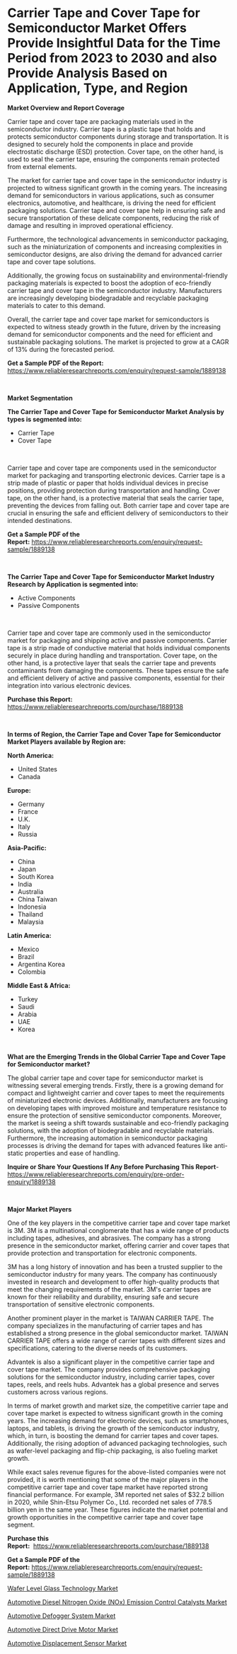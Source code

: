 <p><h1>Carrier Tape and Cover Tape for Semiconductor Market Offers Provide Insightful Data for the Time Period from 2023 to 2030 and also Provide Analysis Based on Application, Type, and Region</h1></p><p><strong>Market Overview and Report Coverage</strong></p>
<p><p>Carrier tape and cover tape are packaging materials used in the semiconductor industry. Carrier tape is a plastic tape that holds and protects semiconductor components during storage and transportation. It is designed to securely hold the components in place and provide electrostatic discharge (ESD) protection. Cover tape, on the other hand, is used to seal the carrier tape, ensuring the components remain protected from external elements.</p><p>The market for carrier tape and cover tape in the semiconductor industry is projected to witness significant growth in the coming years. The increasing demand for semiconductors in various applications, such as consumer electronics, automotive, and healthcare, is driving the need for efficient packaging solutions. Carrier tape and cover tape help in ensuring safe and secure transportation of these delicate components, reducing the risk of damage and resulting in improved operational efficiency.</p><p>Furthermore, the technological advancements in semiconductor packaging, such as the miniaturization of components and increasing complexities in semiconductor designs, are also driving the demand for advanced carrier tape and cover tape solutions.</p><p>Additionally, the growing focus on sustainability and environmental-friendly packaging materials is expected to boost the adoption of eco-friendly carrier tape and cover tape in the semiconductor industry. Manufacturers are increasingly developing biodegradable and recyclable packaging materials to cater to this demand.</p><p>Overall, the carrier tape and cover tape market for semiconductors is expected to witness steady growth in the future, driven by the increasing demand for semiconductor components and the need for efficient and sustainable packaging solutions. The market is projected to grow at a CAGR of 13% during the forecasted period.</p></p>
<p><strong>Get a Sample PDF of the Report:</strong> <a href="https://www.reliableresearchreports.com/enquiry/request-sample/1889138">https://www.reliableresearchreports.com/enquiry/request-sample/1889138</a></p>
<p>&nbsp;</p>
<p><strong>Market Segmentation</strong></p>
<p><strong>The Carrier Tape and Cover Tape for Semiconductor Market Analysis by types is segmented into:</strong></p>
<p><ul><li>Carrier Tape</li><li>Cover Tape</li></ul></p>
<p>&nbsp;</p>
<p><p>Carrier tape and cover tape are components used in the semiconductor market for packaging and transporting electronic devices. Carrier tape is a strip made of plastic or paper that holds individual devices in precise positions, providing protection during transportation and handling. Cover tape, on the other hand, is a protective material that seals the carrier tape, preventing the devices from falling out. Both carrier tape and cover tape are crucial in ensuring the safe and efficient delivery of semiconductors to their intended destinations.</p></p>
<p><strong>Get a Sample PDF of the Report:</strong>&nbsp;<a href="https://www.reliableresearchreports.com/enquiry/request-sample/1889138">https://www.reliableresearchreports.com/enquiry/request-sample/1889138</a></p>
<p>&nbsp;</p>
<p><strong>The Carrier Tape and Cover Tape for Semiconductor Market Industry Research by Application is segmented into:</strong></p>
<p><ul><li>Active Components</li><li>Passive Components</li></ul></p>
<p>&nbsp;</p>
<p><p>Carrier tape and cover tape are commonly used in the semiconductor market for packaging and shipping active and passive components. Carrier tape is a strip made of conductive material that holds individual components securely in place during handling and transportation. Cover tape, on the other hand, is a protective layer that seals the carrier tape and prevents contaminants from damaging the components. These tapes ensure the safe and efficient delivery of active and passive components, essential for their integration into various electronic devices.</p></p>
<p><strong>Purchase this Report:</strong>&nbsp; <a href="https://www.reliableresearchreports.com/purchase/1889138">https://www.reliableresearchreports.com/purchase/1889138</a></p>
<p>&nbsp;</p>
<p><strong>In terms of Region, the Carrier Tape and Cover Tape for Semiconductor Market Players available by Region are:</strong></p>
<p>
    <p> <strong> North America: </strong>
        <ul>
            <li>United States</li>
            <li>Canada</li>
        </ul>
        </p> 
    <p> <strong> Europe: </strong>
        <ul>
            <li>Germany</li>
            <li>France</li>
            <li>U.K.</li>
            <li>Italy</li>
            <li>Russia</li>
        </ul>
        </p> 
    <p> <strong> Asia-Pacific: </strong>
        <ul>
            <li>China</li>
            <li>Japan</li>
            <li>South Korea</li>
            <li>India</li>
            <li>Australia</li>
            <li>China Taiwan</li>
            <li>Indonesia</li>
            <li>Thailand</li>
            <li>Malaysia</li>
        </ul>
        </p> 
    <p> <strong> Latin America: </strong>
        <ul>
            <li>Mexico</li>
            <li>Brazil</li>
            <li>Argentina Korea</li>
            <li>Colombia</li>
        </ul>
        </p> 
    <p> <strong> Middle East & Africa: </strong>
        <ul>
            <li>Turkey</li>
            <li>Saudi</li>
            <li>Arabia</li>
            <li>UAE</li>
            <li>Korea</li>
        </ul>
    </p>
    </p>
<p>&nbsp;</p>
<p><strong>What are the Emerging Trends in the Global Carrier Tape and Cover Tape for Semiconductor market?</strong></p>
<p><p>The global carrier tape and cover tape for semiconductor market is witnessing several emerging trends. Firstly, there is a growing demand for compact and lightweight carrier and cover tapes to meet the requirements of miniaturized electronic devices. Additionally, manufacturers are focusing on developing tapes with improved moisture and temperature resistance to ensure the protection of sensitive semiconductor components. Moreover, the market is seeing a shift towards sustainable and eco-friendly packaging solutions, with the adoption of biodegradable and recyclable materials. Furthermore, the increasing automation in semiconductor packaging processes is driving the demand for tapes with advanced features like anti-static properties and ease of handling.</p></p>
<p><strong>Inquire or Share Your Questions If Any Before Purchasing This Report</strong>- <a href="https://www.reliableresearchreports.com/enquiry/pre-order-enquiry/1889138">https://www.reliableresearchreports.com/enquiry/pre-order-enquiry/1889138</a></p>
<p>&nbsp;</p>
<p><strong>Major Market Players</strong></p>
<p><p>One of the key players in the competitive carrier tape and cover tape market is 3M. 3M is a multinational conglomerate that has a wide range of products including tapes, adhesives, and abrasives. The company has a strong presence in the semiconductor market, offering carrier and cover tapes that provide protection and transportation for electronic components. </p><p>3M has a long history of innovation and has been a trusted supplier to the semiconductor industry for many years. The company has continuously invested in research and development to offer high-quality products that meet the changing requirements of the market. 3M's carrier tapes are known for their reliability and durability, ensuring safe and secure transportation of sensitive electronic components.</p><p>Another prominent player in the market is TAIWAN CARRIER TAPE. The company specializes in the manufacturing of carrier tapes and has established a strong presence in the global semiconductor market. TAIWAN CARRIER TAPE offers a wide range of carrier tapes with different sizes and specifications, catering to the diverse needs of its customers.</p><p>Advantek is also a significant player in the competitive carrier tape and cover tape market. The company provides comprehensive packaging solutions for the semiconductor industry, including carrier tapes, cover tapes, reels, and reels hubs. Advantek has a global presence and serves customers across various regions.</p><p>In terms of market growth and market size, the competitive carrier tape and cover tape market is expected to witness significant growth in the coming years. The increasing demand for electronic devices, such as smartphones, laptops, and tablets, is driving the growth of the semiconductor industry, which, in turn, is boosting the demand for carrier tapes and cover tapes. Additionally, the rising adoption of advanced packaging technologies, such as wafer-level packaging and flip-chip packaging, is also fueling market growth.</p><p>While exact sales revenue figures for the above-listed companies were not provided, it is worth mentioning that some of the major players in the competitive carrier tape and cover tape market have reported strong financial performance. For example, 3M reported net sales of $32.2 billion in 2020, while Shin-Etsu Polymer Co., Ltd. recorded net sales of 778.5 billion yen in the same year. These figures indicate the market potential and growth opportunities in the competitive carrier tape and cover tape segment.</p></p>
<p><strong>Purchase this Report:</strong>&nbsp;&nbsp;<a href="https://www.reliableresearchreports.com/purchase/1889138">https://www.reliableresearchreports.com/purchase/1889138</a></p>
<p></p>
<p><strong>Get a Sample PDF of the Report:</strong>&nbsp;<a href="https://www.reliableresearchreports.com/enquiry/request-sample/1889138">https://www.reliableresearchreports.com/enquiry/request-sample/1889138</a></p>
<p><p><a href="https://github.com/RichRobinson5/Market-Research-Report-List-2/blob/main/wafer-level-glass-technology-market.md">Wafer Level Glass Technology Market</a></p><p><a href="https://medium.com/@drakecorwin2023/automotive-diesel-nitrogen-oxide-nox-emission-control-catalysts-market-analysis-and-sze-94b960a80789">Automotive Diesel Nitrogen Oxide (NOx) Emission Control Catalysts Market</a></p><p><a href="https://medium.com/@dariodooley/automotive-defogger-system-market-comprehensive-assessment-by-type-application-and-geography-ba2b29cfd53d">Automotive Defogger System Market</a></p><p><a href="https://medium.com/@irmaabshire/automotive-direct-drive-motor-market-share-evolution-and-market-growth-trends-2023-2030-398312b8780d">Automotive Direct Drive Motor Market</a></p><p><a href="https://medium.com/@kellielakin_97357/automotive-displacement-sensor-market-size-market-outlook-and-market-forecast-2023-to-2030-d9ccfbb6635d">Automotive Displacement Sensor Market</a></p></p>